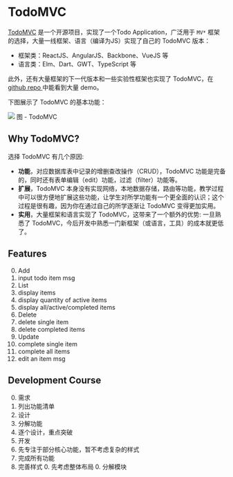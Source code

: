 # TodoMVC

[TodoMVC](http://todomvc.com/) 是一个开源项目，实现了一个Todo Application，广泛用于 `MV*` 框架的选择，大量一线框架、语言（编译为JS）实现了自己的 TodoMVC 版本：
* 框架类：ReactJS、AngularJS、Backbone、VueJS 等
* 语言类：Elm、Dart、GWT、TypeScript 等

此外，还有大量框架的下一代版本和一些实验性框架也实现了 TodoMVC，在 [github repo ](https://github.com/tastejs/todomvc/tree/master/examples)中能看到大量 demo。

下图展示了 TodoMVC 的基本功能：

<img src="http://gtms03.alicdn.com/tps/i3/TB1agKNJFXXXXbQXpXX5wG_NXXX-607-538.gif" />  
图 - TodoMVC

## Why TodoMVC?

选择 TodoMVC 有几个原因:

* **功能**，对应数据库表中记录的增删查改操作（CRUD），TodoMVC 功能是完备的，同时还有表单编辑（edit）功能，过滤（filter）功能等。
* **扩展**，TodoMVC 本身没有实现网络，本地数据存储，路由等功能，教学过程中可以很方便地扩展这些功能，让学生对所学功能有一个更全面的认识；这个过程是很有趣，因为你在通过自己的所学逐渐让 TodoMVC 变得更加实用。
* **实用**，大量框架和语言实现了 TodoMVC，这带来了一个额外的优势: 一旦熟悉了 TodoMVC，今后开发中熟悉一门新框架（或语言，工具）的成本就更低了。

## Features

0. Add
  0. input todo item msg
0. List
  0. display items
  0. display quantity of active items
  0. display all/active/completed items
0. Delete
  0. delete single item
  0. delete completed items
0. Update
  0. complete single item
  0. complete all items
  0. edit an item msg

## Development Course

0. 需求
  0. 列出功能清单
0. 设计
  0. 分解功能
  0. 逐个设计，重点突破
0. 开发
  0. 先专注于部分核心功能，暂不考虑复杂的样式
  0. 完成所有功能
  0. 完善样式
    0. 先考虑整体布局
    0. 分解模块
